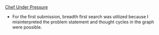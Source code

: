 [Chef Under Pressure](https://www.codechef.com/problems/CHEFPRES)
+ For the first submission, breadth first search was utilized because I misinterpreted the problem statement and thought cycles in the graph were possible.
